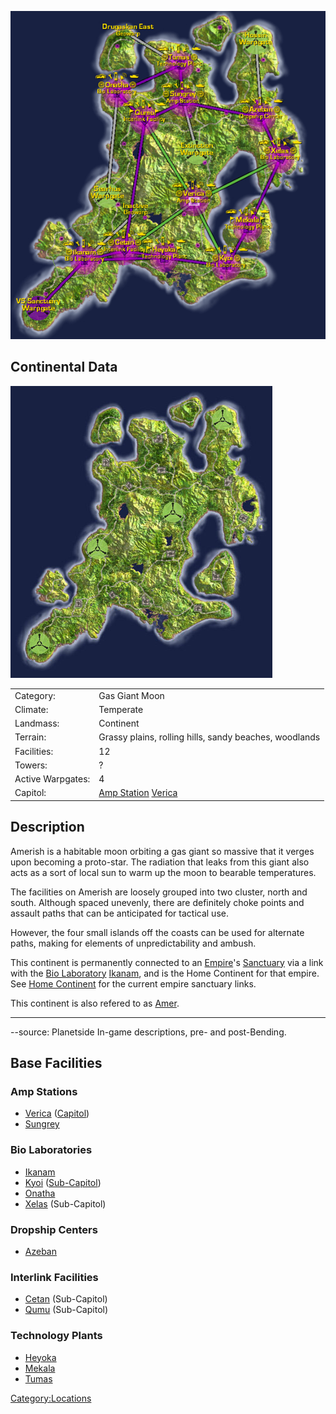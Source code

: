 ![](images/AmerishContinentMap.jpg "AmerishContinentMap.jpg")

## Continental Data

![](images/Amerish_Terrain.jpg "Amerish_Terrain.jpg")

|                   |                                                                   |
| ----------------- | ----------------------------------------------------------------- |
| Category:         | Gas Giant Moon                                                    |
| Climate:          | Temperate                                                         |
| Landmass:         | Continent                                                         |
| Terrain:          | Grassy plains, rolling hills, sandy beaches, woodlands            |
| Facilities:       | 12                                                                |
| Towers:           | ?                                                                 |
| Active Warpgates: | 4                                                                 |
| Capitol:          | [Amp Station](Amp_Station "wikilink") [Verica](Verica "wikilink") |

## Description

Amerish is a habitable moon orbiting a gas giant so massive that it
verges upon becoming a proto-star. The radiation that leaks from this
giant also acts as a sort of local sun to warm up the moon to bearable
temperatures.

The facilities on Amerish are loosely grouped into two cluster, north
and south. Although spaced unevenly, there are definitely choke points
and assault paths that can be anticipated for tactical use.

However, the four small islands off the coasts can be used for alternate
paths, making for elements of unpredictability and ambush.

This continent is permanently connected to an
[Empire](Empire "wikilink")'s [Sanctuary](Sanctuary "wikilink") via a
link with the [Bio Laboratory](Bio_Laboratory "wikilink")
[Ikanam](Ikanam "wikilink"), and is the Home Continent for that empire.
See [Home Continent](Home_Continent "wikilink") for the current empire
sanctuary links.

This continent is also refered to as
[Amer](Acronyms_and_Slang "wikilink").

---

--source: Planetside In-game descriptions, pre- and post-Bending.

## Base Facilities

### Amp Stations

- [Verica](Verica "wikilink") ([Capitol](Capitol "wikilink"))
- [Sungrey](Sungrey "wikilink")

### Bio Laboratories

- [Ikanam](Ikanam "wikilink")
- [Kyoi](Kyoi "wikilink") ([Sub-Capitol](Sub-Capitol "wikilink"))
- [Onatha](Onatha "wikilink")
- [Xelas](Xelas "wikilink") (Sub-Capitol)

### Dropship Centers

- [Azeban](Azeban "wikilink")

### Interlink Facilities

- [Cetan](Cetan "wikilink") (Sub-Capitol)
- [Qumu](Qumu "wikilink") (Sub-Capitol)

### Technology Plants

- [Heyoka](Heyoka "wikilink")
- [Mekala](Mekala "wikilink")
- [Tumas](Tumas "wikilink")

[Category:Locations](Category:Locations "wikilink")
